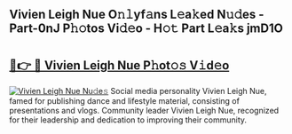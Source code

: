 ## Vivien Leigh Nue O𝚗𝚕yf𝚊ns L𝚎a𝚔ed N𝚞𝚍es - Part-0nJ P𝚑𝚘tos Vi𝚍𝚎o - H𝚘𝚝 Part L𝚎a𝚔s jmD1O

# <h2><a href="http://kfeb6y.oniu.top/?m=Vivien+Leigh+Nue">🔗👉 🔴 Vivien Leigh Nue P𝚑ot𝚘𝚜 V𝚒d𝚎o</a></h2>

[![Vivien Leigh Nue Nu𝚍e𝚜](https://i.imgur.com/0qMVB7G.gif)](http://kfeb6y.oniu.top/?m=Vivien+Leigh+Nue)
Social media personality Vivien Leigh Nue, famed for publishing dance and lifestyle material, consisting of presentations and vlogs. Community leader Vivien Leigh Nue, recognized for their leadership and dedication to improving their community.  
